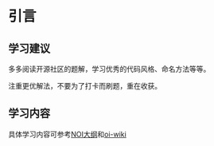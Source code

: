 # 引言

## 学习建议

多多阅读开源社区的题解，学习优秀的代码风格、命名方法等等。

注重更优解法，不要为了打卡而刷题，重在收获。

## 学习内容

具体学习内容可参考[NOI大纲](https://www.noi.cn/upload/resources/file/2023/03/15/1fa58eac9c412e01ce3c89c761058a43.pdf)和[oi-wiki](https://oi-wiki.org/)
